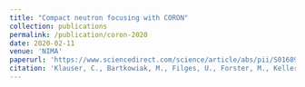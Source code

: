 ```yaml
---
title: "Compact neutron focusing with CORON"
collection: publications
permalink: /publication/coron-2020
date: 2020-02-11
venue: 'NIMA'
paperurl: 'https://www.sciencedirect.com/science/article/abs/pii/S0168900219314858?via%3Dihub'
citation: 'Klauser, C., Bartkowiak, M., Filges, U., Forster, M., Keller, L., Rantsiou, E., (2020). &quot;Compact neutron focusing with CORON.&quot; <i>NIMA</i>. 953.'
---
```

